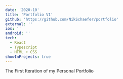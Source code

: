 ```yaml
---
date: '2020-10'
title: 'Portfolio V1'
github: 'https://github.com/NikSchaefer/portfolio'
external: ''
ios: ''
android: ''
tech:
  - React
  - Typescript
  - HTML + CSS
showInProjects: true
---
```


The First Iteration of my Personal Portfolio
